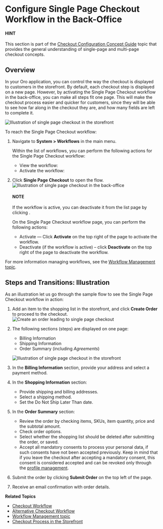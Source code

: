 <a id="system-workflows-single-page-checkout"></a>

# Configure Single Page Checkout Workflow in the Back-Office

#### HINT
This section is part of the [Checkout Configuration Concept Guide](../../../../concept-guides/checkout/index.md#checkout-management-concept-guide) topic that provides the general understanding of single-page and multi-page checkout concepts.

## Overview

In your Oro application, you can control the way the checkout is displayed to customers in the storefront. By default, each checkout step is displayed on a new page. However, by activating the Single Page Checkout workflow in the back-office, you can make all steps fit one page. This will make the checkout process easier and quicker for customers, since they will be able to see how far along in the checkout they are, and how many fields are left to complete it.

![Illustration of single page checkout in the storefront](user/img/system/workflows/single_page_checkout/SampleFlow2.png)

To reach the Single Page Checkout workflow:

1. Navigate to **System > Workflows** in the main menu.

   Within the list of workflows, you can perform the following actions for the Single Page Checkout workflow:
   * View the workflow: <i class="fa fa-eye fa-lg" aria-hidden="true"></i>
   * Activate the workflow: <i class="fa fa-check fa-lg" aria-hidden="true"></i>
2. Click **Single Page Checkout** to open the flow.
   ![Illustration of single page checkout in the back-office](user/img/system/workflows/single_page_checkout/SPCList.png)

   #### NOTE
   If the workflow is active, you can deactivate it from the list page by clicking <i class="fa fa-times fa-lg" aria-hidden="true"></i>.

   On the Single Page Checkout workflow page, you can perform the following actions:
   * Activate — Click <i class="fa fa-check fa-lg" aria-hidden="true"></i> **Activate** on the top right of the page to activate the workflow.
   * Deactivate (if the workflow is active) – click <i class="fa fa-times fa-lg" aria-hidden="true"></i> **Deactivate** on the top right of the page to deactivate the workflow.

For more information managing workflows, see the [Workflow Management topic](../index.md#user-guide-system-workflow-management).

## Steps and Transitions: Illustration

As an illustration let us go through the sample flow to see the Single Page Checkout workflow in action:

1. Add an item to the shopping list in the storefront, and click **Create Order** to proceed to the checkout.
   ![Create an order leading to single page checkout](user/img/system/workflows/single_page_checkout/SampleFlow1.png)
2. The following sections (steps) are displayed on one page:
   * Billing Information
   * Shipping Information
   * Order Summary (including *Agreements*)

   ![Illustration of single page checkout in the storefront](user/img/system/workflows/single_page_checkout/SampleFlow2.png)
3. In the **Billing Information** section, provide your address and select a payment method.
4. In the **Shopping Information** section:
   * Provide shipping and billing addresses.
   * Select a shipping method.
   * Set the Do Not Ship Later Than date.
5. In the **Order Summary** section:
   * Review the order by checking items, SKUs, item quantity, price and the subtotal amount.
   * Check order options.
   * Select whether the shopping list should be deleted after submitting the order, or saved.
   * Accept all mandatory consents to process your personal data, if such consents have not been accepted previously. Keep in mind that if you leave the checkout after accepting a mandatory consent, this consent is considered accepted and can be revoked only through the [profile management](../../../../storefront/account/my-profile/index.md#frontstore-guide-profile-consents-revoke).
6. Submit the order by clicking **Submit Order** on the top left of the page.
7. Receive an email confirmation with order details.

**Related Topics**

* [Checkout Workflow](checkout.md#system-workflows-checkout-workflow)
* [Alternative Checkout Workflow](alternative-checkout.md#system-workflows-alternative-checkout-workflow)
* [Workflow Management topic](../index.md#user-guide-system-workflow-management)
* [Checkout Process in the Storefront](../../../../storefront/checkout/index.md#frontstore-guide-orders-checkout)

<!-- fa-bars = fa-navicon -->
<!-- Ic Tiles is used as Set As Default in saved views, and as tiles in display layout options -->
<!-- IcPencil refers to Rename in Commerce and Inline Editing in CRM -->
<!-- Check mark in the square. -->
<!-- SortDesc is also used as drop-down arrow -->
